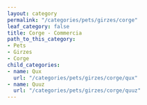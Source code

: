 ```yaml
---
layout: category
permalink: "/categories/pets/girzes/corge"
leaf_category: false
title: Corge - Commercia
path_to_this_category:
- Pets
- Girzes
- Corge
child_categories:
- name: Qux
  url: "/categories/pets/girzes/corge/qux"
- name: Quuz
  url: "/categories/pets/girzes/corge/quuz"
---
```

